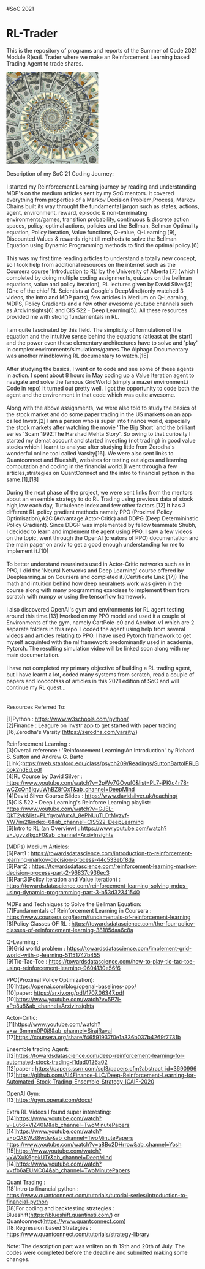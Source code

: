 #SoC 2021
# RL-Trader

This is the repository of programs and reports of the Summer of Code 2021 Module R(ea)L Trader where we make an Reinforcement Learning based Trading Agent to trade shares.

![](money.gif)

Description of my SoC'21 Coding Journey:<br><br>
I started my Reinforcement Learning journey by reading and understanding MDP's on the medium articles sent by my SoC mentors. It covered everything from properties of a Markov Decision Problem,Process, Markov Chains built its way throught the fundamental jargon such as states, actions, agent, environment, reward, episodic & non-terminating environments/games, transition probability, continuous & discrete action spaces, policy, optimal actions, policies and the Bellman, Bellman Optimality equation, Policy iteration, Value functions, Q-value, Q-Learning [9], Discounted Values & rewards right till methods to solve the Bellman Equation using Dynamic Programming methods to find the optimal policy.[6]<br><br>
This was my first time reading articles to understand a totally new concept, so I took help from additional resources on the internet such as the Coursera course 'Introduction to RL' by the University of Alberta [7] (which I completed by doing multiple coding assignments, quizzes on the bellman equations, value and policy iteration), RL lectures given by David Silver[4] (One of the chief RL Scientists at Google's DeepMind)(only watched 3 videos, the intro and MDP parts), few articles in Medium on Q-Learning, MDPS, Policy Gradients and a few other awesome youtube channels such as ArxivInsights[6] and CIS 522 - Deep Learning[5]. All these resources provided me with strong fundamentals in RL. <br><br>
I am quite fascinated by this field. The simplicity of formulation of the equation and the intuitive sense behind the equations (atleast at the start) and the power even these elementary architectures have to solve and 'play' in complex environments/simulations/games.The Alphago Documentary was another mindblowing RL documentary to watch.[15]<br><br>
After studying the basics, I went on to code and see some of these agents in action. I spent about 8 hours in May coding up a Value Iteration agent to navigate and solve the famous GridWorld (simply a maze) environment.( Code in repo) It turned out pretty well. I got the opportunity to code both the agent and the environment in that code which was quite awesome.<br><br>
Along with the above assignments, we were also told to study the basics of the stock market and do some paper trading in the US markets on an app called Invstr.[2] I am a person who is super into finance world, especially the stock markets after watching the movie 'The Big Short' and the brilliant series 'Scam 1992:The Harshad Mehta Story'. So owing to that curiosity I started my demat account and started investing (not trading) in good value stocks which I learnt to analyse after studying little from Zerodha's wonderful online tool called Varsity[16]. We were also sent links to Quantconnect and Blueshift, websites for testing out algos and learning computation and coding in the financial world.(I went through a few articles,strategies on QuantConnect and the intro to financial python in the same.[1],[18] <br><br>
During the next phase of the project, we were sent links from the mentors about an ensemble strategy to do RL Trading using previous data of stock high,low each day, Turbulence index and few other factors.[12] It has 3 different RL policy gradient methods namely PPO (Proximal Policy Optimisation),A2C (Advantage Actor-Critic) and DDPG (Deep Determininstic Policy Gradient). Since DDGP was implemented by fellow teammate Shubh, I decided to learn and implement the agent using PPO. I saw a few videos on the topic, went through the OpenAI (creators of PPO) documentation and the main paper on arxiv to get a good enough understanding for me to implement it.[10]<br><br>
To better understand neuralnets used in Actor-Critic networks such as in PPO, I did the 'Neural Networks and Deep Learning' course offered by Deeplearning.ai on Coursera and completed it.(Certificate Link [17]) The math and intuition behind how deep neuralnets work was given in the course along with many programming exercises to implement them from scratch with numpy or using the tensorflow framework.<br><br>
I also discovered OpenAI's gym and environments for RL agent testing around this time.[13] Iworked on my PPO model and used it a couple of Environments of the gym, namely CartPole-c0 and Acrobot-v1 which are 2 separate folders in this repo. I coded the agent using help from several videos and articles relating to PPO. I have used Pytorch framework to get myself acquinted with the ml framework predominantly used in academia, Pytorch. The resulting simulation video will be linked soon along with my main documentation.<br><br>
I have not completed my primary objective of building a RL trading agent, but I have learnt a lot, coded many systems from scratch, read a couple of papers and loooootsss of articles in this 2021 edition of SoC and will continue my RL quest...<br><br>
<br>
Resources Referred To:

[1]Python : https://www.w3schools.com/python/<br>
[2]Finance : Leagure on Invstr app to get started with paper trading<br>
[16]Zerodha's Varsity (https://zerodha.com/varsity/)<br>

Reinforcement Learning :<br>
[3]Overall reference : 'Reinforcement Learning:An Introduction' by Richard S. Sutton and Andrew G. Barto     <br>[Link]:https://web.stanford.edu/class/psych209/Readings/SuttonBartoIPRLBook2ndEd.pdf<br>
[4]RL Course by David Silver :<br> https://www.youtube.com/watch?v=2pWv7GOvuf0&list=PL7-jPKtc4r78-wCZcQn5IqyuWhBZ8fOxT&ab_channel=DeepMind<br>
[4]David Silver Course Slides : https://www.davidsilver.uk/teaching/<br>
[5]CIS 522 - Deep Learning's Reinforce Learning playlist:<br> https://www.youtube.com/watch?v=GJEL-QkT2yk&list=PLYgyoWurxA_8ePNUuTLDtMvzyf-YW7im2&index=6&ab_channel=CIS522-DeepLearning<br>
[6]Intro to RL (an Overview) : https://www.youtube.com/watch?v=JgvyzIkgxF0&ab_channel=ArxivInsights<br>

(MDPs) Medium Articles: <br>
[6]Part1 : https://towardsdatascience.com/introduction-to-reinforcement-learning-markov-decision-process-44c533ebf8da<br>
[6]Part2 : https://towardsdatascience.com/reinforcement-learning-markov-decision-process-part-2-96837c936ec3<br>
[6]Part3(Policy Iteration and Value Iteration) : https://towardsdatascience.com/reinforcement-learning-solving-mdps-using-dynamic-programming-part-3-b53d32341540<br>

MDPs and Techniques to Solve the Bellman Equation:<br>
[7]Fundamentals of Reinforcement Learning in Coursera : https://www.coursera.org/learn/fundamentals-of-reinforcement-learning<br>
[8]Policy Classes OF RL : https://towardsdatascience.com/the-four-policy-classes-of-reinforcement-learning-38185daa6c8a<br>

Q-Learning :<br>
[9]Grid world problem : https://towardsdatascience.com/implement-grid-world-with-q-learning-51151747b455<br>
[9]Tic-Tac-Toe : https://towardsdatascience.com/how-to-play-tic-tac-toe-using-reinforcement-learning-9604130e56f6<br>

PPO(Proximal Policy Optimization):<br>
[10]https://openai.com/blog/openai-baselines-ppo/<br>
[10]paper: https://arxiv.org/pdf/1707.06347.pdf<br>
[10]https://www.youtube.com/watch?v=5P7I-xPq8u8&ab_channel=ArxivInsights<br>

Actor-Critic:<br>
[11]https://www.youtube.com/watch?v=w_3mmm0P0j8&ab_channel=SirajRaval<br>
[17]https://coursera.org/share/f46591937f0e1a336b037b4269f7731b

Ensemble trading Agent:<br>
[12]https://towardsdatascience.com/deep-reinforcement-learning-for-automated-stock-trading-f1dad0126a02<br>
[12]paper : https://papers.ssrn.com/sol3/papers.cfm?abstract_id=3690996<br>
[12]https://github.com/AI4Finance-LLC/Deep-Reinforcement-Learning-for-Automated-Stock-Trading-Ensemble-Strategy-ICAIF-2020<br>

OpenAI Gym:<br>
[13]https://gym.openai.com/docs/<br>

Extra RL Videos I found super interesting:<br>
[14]https://www.youtube.com/watch?v=Lu56xVlZ40M&ab_channel=TwoMinutePapers<br>
[14]https://www.youtube.com/watch?v=pQA8Wzt8wdw&ab_channel=TwoMinutePapers<br>
https://www.youtube.com/watch?v=a8Bo2DHrrow&ab_channel=Yosh<br>
[15]https://www.youtube.com/watch?v=WXuK6gekU1Y&ab_channel=DeepMind<br>
[14]https://www.youtube.com/watch?v=tfb6aEUMC04&ab_channel=TwoMinutePapers<br>

Quant Trading :<br>
[18]Intro to financial python : https://www.quantconnect.com/tutorials/tutorial-series/introduction-to-financial-python<br>
[18]For coding and backtesting strategies : Blueshift(https://blueshift.quantinsti.com/) or Quantconnect(https://www.quantconnect.com)<br>
[18]Regression based Strategies : https://www.quantconnect.com/tutorials/strategy-library<br>

Note: The description part was wriiten on th 19th and 20th of July. The codes were completed before the deadline and submitted making some changes.
